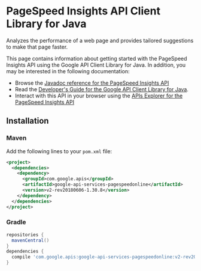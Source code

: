 # PageSpeed Insights API Client Library for Java

Analyzes the performance of a web page and provides tailored suggestions to make that page faster.

This page contains information about getting started with the PageSpeed Insights API
using the Google API Client Library for Java. In addition, you may be interested
in the following documentation:

* Browse the [Javadoc reference for the PageSpeed Insights API][javadoc]
* Read the [Developer's Guide for the Google API Client Library for Java][google-api-client].
* Interact with this API in your browser using the [APIs Explorer for the PageSpeed Insights API][api-explorer]

## Installation

### Maven

Add the following lines to your `pom.xml` file:

```xml
<project>
  <dependencies>
    <dependency>
      <groupId>com.google.apis</groupId>
      <artifactId>google-api-services-pagespeedonline</artifactId>
      <version>v2-rev20180606-1.30.8</version>
    </dependency>
  </dependencies>
</project>
```

### Gradle

```gradle
repositories {
  mavenCentral()
}
dependencies {
  compile 'com.google.apis:google-api-services-pagespeedonline:v2-rev20180606-1.30.8'
}
```

[javadoc]: https://googleapis.dev/java/google-api-services-pagespeedonline/latest/index.html
[google-api-client]: https://github.com/googleapis/google-api-java-client/
[api-explorer]: https://developers.google.com/apis-explorer/#p/pagespeedonline/v1/
